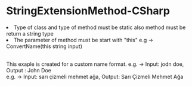 # StringExtensionMethod-CSharp
<ul style="list-style-type:square;"> </ul>
<li>Type of class and type of method must be static also method must be return a string type</li>
<li>The parameter of method must be start with "this" e.g -> ConvertName(this string input) </li>
</ul>
<br/>
<p>
  This exaple is created for a custom name format. e.g. -> Input: jodn doe, Output : John Doe
  <br/>
  e.g. -> Input: sarı çizmeli mehmet ağa, Output: Sarı Çizmeli Mehmet Ağa   
</p>
